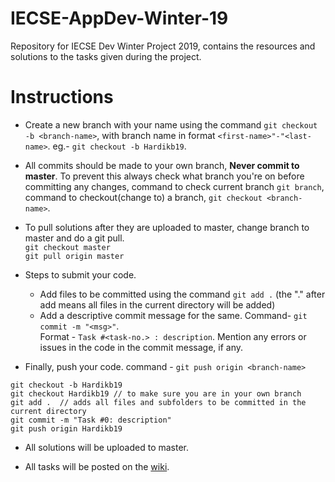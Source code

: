 # IECSE-AppDev-Winter-19
Repository for IECSE Dev Winter Project 2019, contains the resources and solutions to the tasks given during the project.

# Instructions
 - Create a new branch with your name using the command `git checkout -b <branch-name>`, with branch name in format
 	`<first-name>"-"<last-name>`. eg.- `git checkout -b Hardikb19`.
 
 - All commits should be made to your own branch, **Never commit to master**. To prevent this always check what branch you're
   on before committing any changes, command to check current branch `git branch`, command to checkout(change to) a branch,
   `git checkout <branch-name>`.
 
 - To pull solutions after they are uploaded to master, change branch to master and do a git pull.  
 	`git checkout master`  
 	`git pull origin master`
 
 - Steps to submit your code.
 	* Add files to be committed using the command `git add .` (the "." after add means all files in the current directory will be added)
 	* Add a descriptive commit message for the same. Command- `git commit -m "<msg>"`.  
    Format - `Task #<task-no.> : description`. Mention any errors or issues in the code in the commit message, if any.
 	
  * Finally, push your code. command - `git push origin <branch-name>`
  

 ```shell
 git checkout -b Hardikb19
 git checkout Hardikb19	// to make sure you are in your own branch
 git add .	// adds all files and subfolders to be committed in the current directory
 git commit -m "Task #0: description"
 git push origin Hardikb19
 ```

 - All solutions will be uploaded to master.
 
 - All tasks will be posted on the [wiki](https://github.com/Hardikb19/IECSE-Dev-Winter-19/wiki).
